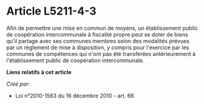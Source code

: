 # Article L5211-4-3

Afin de permettre une mise en commun de moyens, un établissement public de coopération intercommunale à fiscalité propre peut
se doter de biens qu'il partage avec ses communes membres selon des modalités prévues par un règlement de mise à disposition,
y compris pour l'exercice par les communes de compétences qui n'ont pas été transférées antérieurement à l'établissement
public de coopération intercommunale.

**Liens relatifs à cet article**

_Créé par_:

  - Loi n°2010-1563 du 16 décembre 2010 - art. 66
